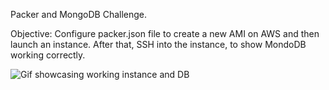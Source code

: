Packer and MongoDB Challenge.

Objective: Configure packer.json file to create a new AMI on AWS and then launch an instance. After that, SSH into the instance, to show MondoDB working correctly.



![Gif showcasing working instance and DB](./https://github.com/waltervoynarovsky/packer-mongodb-challenge/blob/main/Screen%20recording.gif)
